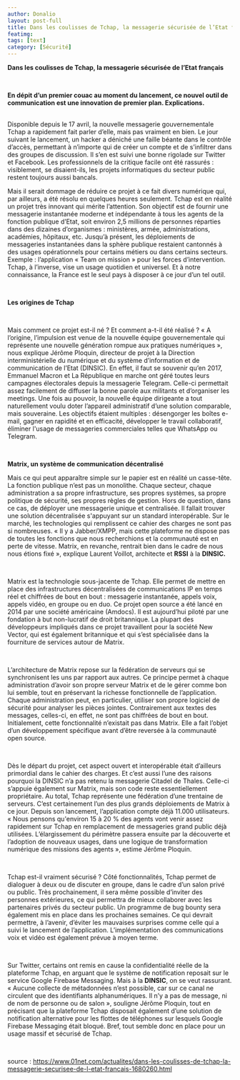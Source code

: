 ```yaml
---
author: Donalio
layout: post-full
title: Dans les coulisses de Tchap, la messagerie sécurisée de l’Etat français
featimg: 
tags: [text]
category: [Sécurité]
---
```

**Dans les coulisses de Tchap, la messagerie sécurisée de l’Etat français**

<br/>

**En dépit d’un premier couac au moment du lancement, ce nouvel outil de communication est une innovation de premier plan. Explications.**

<br/> 
Disponible depuis le 17 avril, la nouvelle messagerie gouvernementale Tchap a rapidement fait parler d’elle, mais pas vraiment en bien. Le jour suivant le lancement, un hacker a déniché une faille béante dans le contrôle d’accès, permettant à n’importe qui de créer un compte et de s’infiltrer dans des groupes de discussion. Il s’en est suivi une bonne rigolade sur Twitter et Facebook. Les professionnels de la critique facile ont été rassurés : visiblement, se disaient-ils, les projets informatiques du secteur public restent toujours aussi bancals.  

<br/>

Mais il serait dommage de réduire ce projet à ce fait divers numérique qui, par ailleurs, a été résolu en quelques heures seulement. Tchap est en réalité un projet très innovant qui mérite l’attention. Son objectif est de fournir une messagerie instantanée moderne et indépendante à tous les agents de la fonction publique d’Etat, soit environ 2,5 millions de personnes réparties dans des dizaines d’organismes : ministères, armée, administrations, académies, hôpitaux, etc. Jusqu’à présent, les déploiements de messageries instantanées dans la sphère publique restaient cantonnés à des usages opérationnels pour certains métiers ou dans certains secteurs. Exemple : l’application « Team on mission » pour les forces d’intervention. Tchap, à l’inverse, vise un usage quotidien et universel. Et à notre connaissance, la France est le seul pays à disposer à ce jour d’un tel outil.

<br/>

**Les origines de Tchap**

<br/>

Mais comment ce projet est-il né ? Et comment a-t-il été réalisé ? « A l’origine, l’impulsion est venue de la nouvelle équipe gouvernementale qui représente une nouvelle génération rompue aux pratiques numériques », nous explique Jérôme Ploquin, directeur de projet à la Direction interministérielle du numérique et du système d’information et de communication de l’Etat (DINSIC). En effet, il faut se souvenir qu’en 2017, Emmanuel Macron et La République en marche ont géré toutes leurs campagnes électorales depuis la messagerie Telegram. Celle-ci permettait assez facilement de diffuser la bonne parole aux militants et d’organiser les meetings. Une fois au pouvoir, la nouvelle équipe dirigeante a tout naturellement voulu doter l’appareil administratif d’une solution comparable, mais souveraine. Les objectifs étaient multiples : désengorger les boîtes e-mail, gagner en rapidité et en efficacité, développer le travail collaboratif, éliminer l'usage de messageries commerciales telles que WhatsApp ou Telegram.

<br/>

**Matrix, un système de communication décentralisé**

Mais ce qui peut apparaître simple sur le papier est en réalité un casse-tête. La fonction publique n’est pas un monolithe. Chaque secteur, chaque administration a sa propre infrastructure, ses propres systèmes, sa propre politique de sécurité, ses propres règles de gestion. Hors de question, dans ce cas, de déployer une messagerie unique et centralisée. Il fallait trouver une solution décentralisée s'appuyant sur un standard interopérable. Sur le marché, les technologies qui remplissent ce cahier des charges ne sont pas si nombreuses. « Il y a Jabber/XMPP, mais cette plateforme ne dispose pas de toutes les fonctions que nous recherchions et la communauté est en perte de vitesse. Matrix, en revanche, rentrait bien dans le cadre de nous nous étions fixé », explique Laurent Voillot, architecte et **RSSI** à la **DINSIC.**

<br/>

Matrix est la technologie sous-jacente de Tchap. Elle permet de mettre en place des infrastructures décentralisées de communications IP en temps réel et chiffrées de bout en bout : messagerie instantanée, appels voix, appels vidéo, en groupe ou en duo. Ce projet open source a été lancé en 2014 par une société américaine (Amdocs). Il est aujourd’hui piloté par une fondation à but non-lucratif de droit britannique. La plupart des développeurs impliqués dans ce projet travaillent pour la société New Vector, qui est également britannique et qui s’est spécialisée dans la fourniture de services autour de Matrix.

<br/>

L’architecture de Matrix repose sur la fédération de serveurs qui se synchronisent les uns par rapport aux autres. Ce principe permet à chaque administration d’avoir son propre serveur Matrix et de le gérer comme bon lui semble, tout en préservant la richesse fonctionnelle de l’application. Chaque administration peut, en particulier, utiliser son propre logiciel de sécurité pour analyser les pièces jointes. Contrairement aux textes des messages, celles-ci, en effet, ne sont pas chiffrées de bout en bout. Initialement, cette fonctionnalité n’existait pas dans Matrix. Elle a fait l’objet d’un développement spécifique avant d’être reversée à la communauté open source.  

<br/>

Dès le départ du projet, cet aspect ouvert et interopérable était d’ailleurs primordial dans le cahier des charges. Et c’est aussi l’une des raisons pourquoi la DINSIC n’a pas retenu la messagerie Citadel de Thales. Celle-ci s’appuie également sur Matrix, mais son code reste essentiellement propriétaire. Au total, Tchap représente une fédération d’une trentaine de serveurs. C’est certainement l’un des plus grands déploiements de Matrix à ce jour. Depuis son lancement, l’application compte déjà 11.000 utilisateurs. « Nous pensons qu'environ 15 à 20 % des agents vont venir assez rapidement sur Tchap en remplacement de messageries grand public déjà utilisées. L’élargissement du périmètre passera ensuite par la découverte et l’adoption de nouveaux usages, dans une logique de transformation numérique des missions des agents », estime Jérôme Ploquin.

<br/>

Tchap est-il vraiment sécurisé ?
Côté fonctionnalités, Tchap permet de dialoguer à deux ou de discuter en groupe, dans le cadre d’un salon privé ou public. Très prochainement, il sera même possible d’inviter des personnes extérieures, ce qui permettra de mieux collaborer avec les partenaires privés du secteur public. Un programme de bug bounty sera également mis en place dans les prochaines semaines. Ce qui devrait permettre, à l’avenir, d’éviter les mauvaises surprises comme celle qui a suivi le lancement de l’application. L’implémentation des communications voix et vidéo est également prévue à moyen terme.

<br/>

Sur Twitter, certains ont remis en cause la confidentialité réelle de la plateforme Tchap, en arguant que le système de notification reposait sur le service Google Firebase Messaging. Mais à la **DINSIC**, on se veut rassurant. « Aucune collecte de métadonnées n’est possible, car sur ce canal ne circulent que des identifiants alphanumériques. Il n’y a pas de message, ni de nom de personne ou de salon », souligne Jérôme Ploquin, tout en précisant que la plateforme Tchap disposait également d’une solution de notification alternative pour les flottes de téléphones sur lesquels Google Firebase Messaging était bloqué. Bref, tout semble donc en place pour un usage massif et sécurisé de Tchap. 

<br/>

source : <https://www.01net.com/actualites/dans-les-coulisses-de-tchap-la-messagerie-securisee-de-l-etat-francais-1680260.html>
